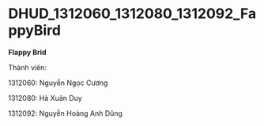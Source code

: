 # DHUD_1312060_1312080_1312092_FappyBird

**Flappy Brid**


Thành viên:

1312060: Nguyễn Ngọc Cương

1312080: Hà Xuân Duy

1312092: Nguyễn Hoàng Anh Dũng
